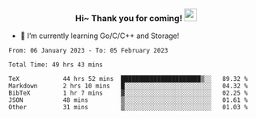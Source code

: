 <h3 align="center">
    Hi~ Thank you for coming!
    <img src="https://media.giphy.com/media/hvRJCLFzcasrR4ia7z/giphy.gif" width="25px">
</h3>

<!--
**pineapple-man/pineapple-man** is a ✨ _special_ ✨ repository because its `README.md` (this file) appears on your GitHub profile.

Here are some ideas to get you started:
- 🔭 I’m currently working on ...
- 🤔 I’m looking for help with ...
- 💬 Ask me about ...
- 📫 How to reach me: ...
- 😄 Pronouns: ...
- ⚡ Fun fact: 
- 👯 I’m looking to collaborate on kubernetes
-->
- 🌱 I’m currently learning Go/C/C++ and Storage!

<!--START_SECTION:waka-->

```text
From: 06 January 2023 - To: 05 February 2023

Total Time: 49 hrs 43 mins

TeX            44 hrs 52 mins  ██████████████████████▒░░   89.32 %
Markdown       2 hrs 10 mins   █░░░░░░░░░░░░░░░░░░░░░░░░   04.32 %
BibTeX         1 hr 7 mins     ▓░░░░░░░░░░░░░░░░░░░░░░░░   02.25 %
JSON           48 mins         ▒░░░░░░░░░░░░░░░░░░░░░░░░   01.61 %
Other          31 mins         ▒░░░░░░░░░░░░░░░░░░░░░░░░   01.03 %
```

<!--END_SECTION:waka-->

